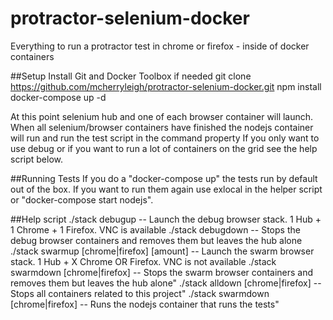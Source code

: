 # protractor-selenium-docker
Everything to run a protractor test in chrome or firefox - inside of docker containers

##Setup
Install Git and Docker Toolbox if needed
git clone https://github.com/mcherryleigh/protractor-selenium-docker.git
npm install
docker-compose up -d

At this point selenium hub and one of each browser container will launch. When all selenium/browser containers have finished the nodejs container will run and run the test script in the command property
If you only want to use debug or if you want to run a lot of containers on the grid see the help script below.

##Running Tests
If you do a "docker-compose up" the tests run by default out of the box. If you want to run them again use exlocal in the helper script or "docker-compose start nodejs".

##Help script
    ./stack debugup -- Launch the debug browser stack. 1 Hub + 1 Chrome + 1 Firefox. VNC is available
    ./stack debugdown -- Stops the debug browser containers and removes them but leaves the hub alone
    ./stack swarmup [chrome|firefox] [amount] -- Launch the swarm browser stack. 1 Hub + X Chrome OR Firefox. VNC is not available
    ./stack swarmdown [chrome|firefox] -- Stops the swarm browser containers and removes them but leaves the hub alone"
    ./stack alldown [chrome|firefox] -- Stops all containers related to this project"
    ./stack swarmdown [chrome|firefox] -- Runs the nodejs container that runs the tests"